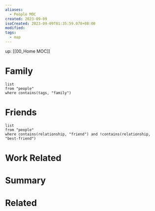 ```yaml
---
aliases:
  - People MOC
created: 2023-09-09
isoCreated: 2023-09-09T01:35:59.078+08:00
modified:
tags:
  - map
---
```

up: [[00_Home MOC]]

# Family

```dataview
list
from "people"
where contains(tags, "family")
```


# Friends

```dataview
list
from "people"
where contains(relationship, "friend") and !contains(relationship, "best-friend")
```

# Work Related

# Summary

# Related




<br />
<br />











